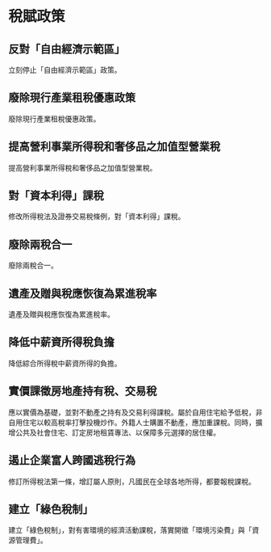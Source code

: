 # 稅賦政策

## 反對「自由經濟示範區」

立刻停止「自由經濟示範區」政策。

## 廢除現行產業租稅優惠政策

廢除現行產業租稅優惠政策。

## 提高營利事業所得稅和奢侈品之加值型營業稅

提高營利事業所得稅和奢侈品之加值型營業稅。

## 對「資本利得」課稅

修改所得稅法及證券交易稅條例，對「資本利得」課稅。

## 廢除兩稅合一

廢除兩稅合一。

## 遺產及贈與稅應恢復為累進稅率

遺產及贈與稅應恢復為累進稅率。

## 降低中薪資所得稅負擔

降低綜合所得稅中薪資所得的負擔。

## 實價課徵房地產持有稅、交易稅

應以實價為基礎，並對不動產之持有及交易利得課稅。屬於自用住宅給予低稅，非自用住宅以較高稅率打擊投機炒作。外籍人士購置不動產，應加重課稅。同時，擴增公共及社會住宅、訂定房地租賃專法、以保障多元選擇的居住權。

## 遏止企業富人跨國逃稅行為

修訂所得稅法第一條，增訂屬人原則，凡國民在全球各地所得，都要報稅課稅。

## 建立「綠色稅制」

建立「綠色稅制」，對有害環境的經濟活動課稅，落實開徵「環境污染費」與「資源管理費」。
